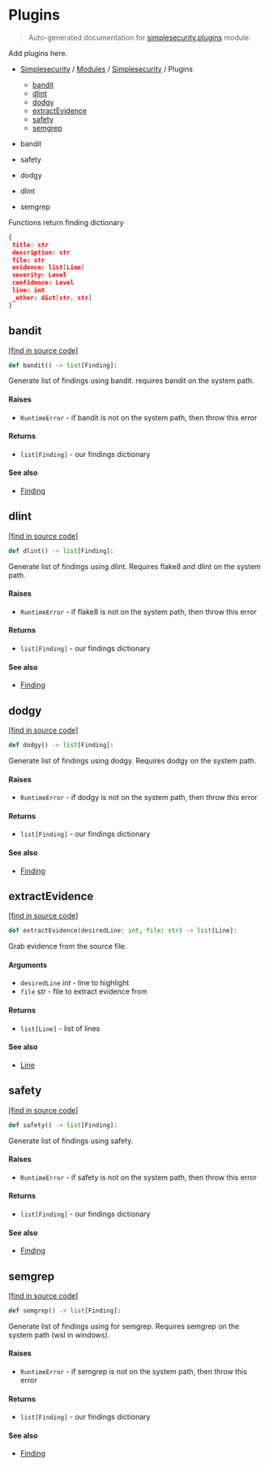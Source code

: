 # Plugins

> Auto-generated documentation for [simplesecurity.plugins](../../../simplesecurity/plugins.py) module.

Add plugins here.

- [Simplesecurity](../README.md#simplesecurity-index) / [Modules](../MODULES.md#simplesecurity-modules) / [Simplesecurity](index.md#simplesecurity) / Plugins
    - [bandit](#bandit)
    - [dlint](#dlint)
    - [dodgy](#dodgy)
    - [extractEvidence](#extractevidence)
    - [safety](#safety)
    - [semgrep](#semgrep)

- bandit
- safety
- dodgy
- dlint
- semgrep

Functions return finding dictionary

```json
{
 title: str
 description: str
 file: str
 evidence: list[Line]
 severity: Level
 confidence: Level
 line: int
 _other: dict[str, str]
}
```

## bandit

[[find in source code]](../../../simplesecurity/plugins.py#L100)

```python
def bandit() -> list[Finding]:
```

Generate list of findings using bandit. requires bandit on the system path.

#### Raises

- `RuntimeError` - if bandit is not on the system path, then throw this
error

#### Returns

- `list[Finding]` - our findings dictionary

#### See also

- [Finding](types.md#finding)

## dlint

[[find in source code]](../../../simplesecurity/plugins.py#L244)

```python
def dlint() -> list[Finding]:
```

Generate list of findings using dlint. Requires flake8 and dlint on the system path.

#### Raises

- `RuntimeError` - if flake8 is not on the system path, then throw this
error

#### Returns

- `list[Finding]` - our findings dictionary

#### See also

- [Finding](types.md#finding)

## dodgy

[[find in source code]](../../../simplesecurity/plugins.py#L212)

```python
def dodgy() -> list[Finding]:
```

Generate list of findings using dodgy. Requires dodgy on the system path.

#### Raises

- `RuntimeError` - if dodgy is not on the system path, then throw this
error

#### Returns

- `list[Finding]` - our findings dictionary

#### See also

- [Finding](types.md#finding)

## extractEvidence

[[find in source code]](../../../simplesecurity/plugins.py#L76)

```python
def extractEvidence(desiredLine: int, file: str) -> list[Line]:
```

Grab evidence from the source file.

#### Arguments

- `desiredLine` *int* - line to highlight
- `file` *str* - file to extract evidence from

#### Returns

- `list[Line]` - list of lines

#### See also

- [Line](types.md#line)

## safety

[[find in source code]](../../../simplesecurity/plugins.py#L177)

```python
def safety() -> list[Finding]:
```

Generate list of findings using safety.

#### Raises

- `RuntimeError` - if safety is not on the system path, then throw this
error

#### Returns

- `list[Finding]` - our findings dictionary

#### See also

- [Finding](types.md#finding)

## semgrep

[[find in source code]](../../../simplesecurity/plugins.py#L282)

```python
def semgrep() -> list[Finding]:
```

Generate list of findings using for semgrep. Requires semgrep on the
system path (wsl in windows).

#### Raises

- `RuntimeError` - if semgrep is not on the system path, then throw this
error

#### Returns

- `list[Finding]` - our findings dictionary

#### See also

- [Finding](types.md#finding)
